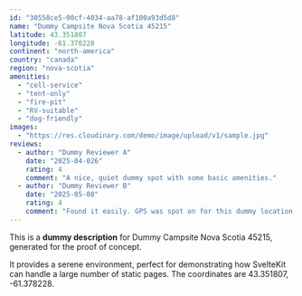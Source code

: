 ```yaml
---
id: "30558ce5-00cf-4034-aa78-af100a93d5d8"
name: "Dummy Campsite Nova Scotia 45215"
latitude: 43.351807
longitude: -61.378228
continent: "north-america"
country: "canada"
region: "nova-scotia"
amenities:
  - "cell-service"
  - "tent-only"
  - "fire-pit"
  - "RV-suitable"
  - "dog-friendly"
images:
  - "https://res.cloudinary.com/demo/image/upload/v1/sample.jpg"
reviews:
  - author: "Dummy Reviewer A"
    date: "2025-04-026"
    rating: 4
    comment: "A nice, quiet dummy spot with some basic amenities."
  - author: "Dummy Reviewer B"
    date: "2025-05-08"
    rating: 4
    comment: "Found it easily. GPS was spot on for this dummy location."
---
```


This is a **dummy description** for Dummy Campsite Nova Scotia 45215, generated for the proof of concept.

It provides a serene environment, perfect for demonstrating how SvelteKit can handle a large number of static pages. The coordinates are 43.351807, -61.378228.
